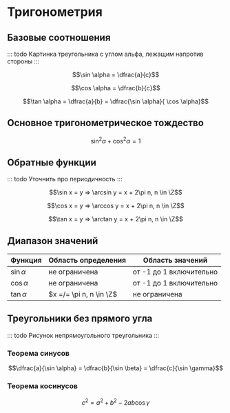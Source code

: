 # Тригонометрия

## Базовые соотношения

::: todo
Картинка треугольника с углом альфа, лежащим напротив стороны
:::

$$\sin \alpha = \dfrac{a}{c}$$

$$\cos \alpha = \dfrac{b}{c}$$

$$\tan \alpha = \dfrac{a}{b} = \dfrac{\sin \alpha}{ \cos \alpha}$$

## Основное тригонометрическое тождество

$$\sin^2 \alpha + \cos^2 \alpha = 1$$

## Обратные функции

::: todo
Уточнить про периодичность
:::

$$\sin x = y => \arcsin y = x + 2\pi n, n \in \Z$$

$$\cos x = y => \arccos y = x + 2\pi n, n \in \Z$$

$$\tan x = y => \arctan y = x + 2\pi n, n \in \Z$$

## Диапазон значений

| Функция       | Область определения     | Область значений        |
| ------------- | ----------------------- | ----------------------- |
| $\sin \alpha$ | не ограничена           | от -1 до 1 включительно |
| $\cos \alpha$ | не ограничена           | от -1 до 1 включительно |
| $\tan \alpha$ | $x =/= \pi n, n \in \Z$ | не ограничена           |

## Треугольники без прямого угла

::: todo
Рисунок непрямоугольного треугольника
:::

### Теорема синусов

$$\dfrac{a}{\sin \alpha} = \dfrac{b}{\sin \beta} = \dfrac{c}{\sin \gamma}$$

### Теорема косинусов

$$c^2 = a^2 + b^2 - 2ab\cos\gamma$$
